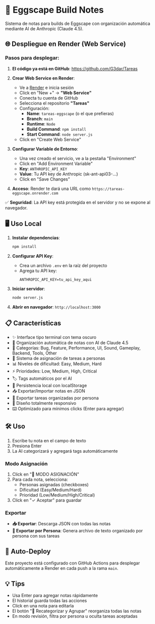 # 🥚 Eggscape Build Notes

Sistema de notas para builds de Eggscape con organización automática mediante AI de Anthropic (Claude 4.5).

## 🌐 Despliegue en Render (Web Service)

### Pasos para desplegar:

1. **El código ya está en GitHub**: https://github.com/G3dar/Tareas

2. **Crear Web Service en Render**:
   - Ve a [Render](https://render.com) e inicia sesión
   - Click en "New +" → **"Web Service"**
   - Conecta tu cuenta de GitHub
   - Selecciona el repositorio **"Tareas"**
   - Configuración:
     - **Name**: `tareas-eggscape` (o el que prefieras)
     - **Branch**: `main`
     - **Runtime**: `Node`
     - **Build Command**: `npm install`
     - **Start Command**: `node server.js`
   - Click en "Create Web Service"

3. **Configurar Variable de Entorno**:
   - Una vez creado el servicio, ve a la pestaña "Environment"
   - Click en "Add Environment Variable"
   - **Key**: `ANTHROPIC_API_KEY`
   - **Value**: Tu API key de Anthropic (sk-ant-api03-...)
   - Click en "Save Changes"

4. **Acceso**: Render te dará una URL como `https://tareas-eggscape.onrender.com`

✅ **Seguridad**: La API key está protegida en el servidor y no se expone al navegador.

## 🖥️ Uso Local

1. **Instalar dependencias**:
   ```bash
   npm install
   ```

2. **Configurar API Key**:
   - Crea un archivo `.env` en la raíz del proyecto
   - Agrega tu API key:
     ```
     ANTHROPIC_API_KEY=tu_api_key_aqui
     ```

3. **Iniciar servidor**:
   ```bash
   node server.js
   ```

4. **Abrir en navegador**: `http://localhost:3000`

## 📋 Características

- ✨ Interface tipo terminal con tema oscuro
- 🤖 Organización automática de notas con AI de Claude 4.5
- 📂 Categorías: Bug, Feature, Performance, UI, Sound, Gameplay, Backend, Tools, Other
- 👥 Sistema de asignación de tareas a personas
- 📊 Niveles de dificultad: Easy, Medium, Hard
- ⚡ Prioridades: Low, Medium, High, Critical
- 🏷️ Tags automáticos por el AI
- 💾 Persistencia local con localStorage
- 📥 Exportar/Importar notas en JSON
- 👥 Exportar tareas organizadas por persona
- 📱 Diseño totalmente responsivo
- ⌨️ Optimizado para mínimos clicks (Enter para agregar)

## 🛠️ Uso

1. Escribe tu nota en el campo de texto
2. Presiona Enter
3. La AI categorizará y agregará tags automáticamente

### Modo Asignación

1. Click en "👥 MODO ASIGNACIÓN"
2. Para cada nota, selecciona:
   - Personas asignadas (checkboxes)
   - Dificultad (Easy/Medium/Hard)
   - Prioridad (Low/Medium/High/Critical)
3. Click en "✓ Aceptar" para guardar

### Exportar

- **📥 Exportar**: Descarga JSON con todas las notas
- **👥 Exportar por Persona**: Genera archivo de texto organizado por persona con sus tareas

## 🚀 Auto-Deploy

Este proyecto está configurado con GitHub Actions para desplegar automáticamente a Render en cada push a la rama `main`.

## 💡 Tips

- Usa Enter para agregar notas rápidamente
- El historial guarda todas las acciones
- Click en una nota para editarla
- El botón "🔄 Recategorizar y Agrupar" reorganiza todas las notas
- En modo revisión, filtra por persona u oculta tareas aceptadas
